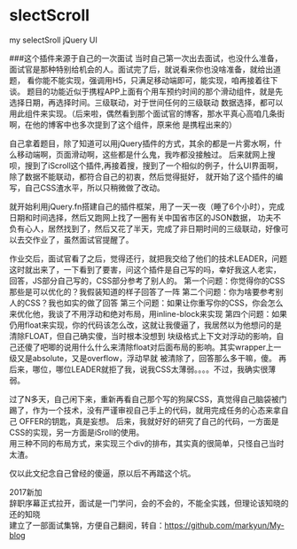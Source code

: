 # slectScroll
my selectSroll jQuery UI

###这个插件来源于自己的一次面试
当时自己第一次出去面试，也没什么准备，面试官是那种特别给机会的人。面试完了后，就说看来你也没啥准备，就给出道题，
看你能不能实现，强调用H5，只满足移动端即可，能实现，咱再接着往下谈。
题目的功能近似于携程APP上面有个用车预约时间的那个滑动组件，就是先选择日期，再选择时间。三级联动，对于世间任何的三级联动
数据选择，都可以用此组件来实现。（后来啦，偶然看到那个面试官的博客，那水平真心高咱几条街啊，在他的博客中也多次提到了这个组件，原来他
是携程出来的）  

自己拿着题目，除了知道可以用jQuery插件的方式，其余的都是一片雾水啊，什么移动端啊，页面滑动啊，这些都是什么鬼，我咋都没接触过。
后来就网上搜呗，搜到了iScroll这个插件,再接着搜，搜到了一个相似的例子，什么UI界面啊，除了数据不能联动，都符合自己的初衷，然后觉得挺好，
就开始了这个插件的编写，自己CSS渣水平，所以只稍微做了改动。  

就开始利用jQuery.fn搭建自己的插件框架，用了一天一夜（睡了6个小时），完成日期和时间选择，然后又跑网上找了一圈有关中国省市区的JSON数据，
功夫不负有心人，居然找到了，然后又花了半天，完成了非日期时间的三级联动，好像可以去交作业了，虽然面试官提醒了。  

作业交后，面试官看了之后，觉得还行，就把我交给了他们的技术LEADER，问题这时就出来了，一下看到了要害，问这个插件是自己写的吗，幸好我这人老实，
回答，JS部分自己写的，CSS部分参考了别人的。
第一个问题：你觉得你的CSS那些是可以优化的？我假装知道的样子回答了一阵
第二个问题：你为啥要参考别人的CSS？我也如实的做了回答
第三个问题：如果让你重写你的CSS，你会怎么来优化他，我谈了不用浮动和绝对布局，用inline-block来实现
第四个问题：如果仍用float来实现，你的代码该怎么改，这就让我傻逼了，我居然以为他想问的是清除FLOAT，但自己确实傻，当时根本没想到
块级格式上下文对浮动的影响，自己还傻了吧唧的说用什么什么来清除float对后面布局的影响。其实wrapper上一级又是absolute，又是overflow，浮动早就
被清除了，回答那么多干嘛，傻。
再后来，哪位，哪位LEADER就拒了我，说我CSS太薄弱。。。。不过，我确实很薄弱。  

过了N多天，自己闲下来，重新再看自己那个写的狗屎CSS，真觉得自己脑袋被门踢了，作为一个技术，没有严谨审视自己手上的代码，就用完成任务的心态来拿自己
OFFER的钥匙，真是妄想。
后来，我就好好的研究了自己的代码，一方面是CSS的实现，另一方面是iSroll的使用。  
用三种不同的布局方式，来实现三个div的排布，其实真的很简单，只怪自己当时太渣。

仅以此文纪念自己曾经的傻逼，原以后不再踏这个坑。  

2017新加  
辞职序幕正式拉开，面试是一门学问，会的不会的，不能全实践，但理论该知晓的还的知晓  
建立了一部面试集锦，方便自己翻阅，转自：https://github.com/markyun/My-blog

